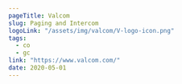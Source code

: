 ```yaml
---
pageTitle: Valcom
slug: Paging and Intercom
logoLink: "/assets/img/valcom/V-logo-icon.png"
tags:
  - co
  - gc
link: "https://www.valcom.com/"
date: 2020-05-01
---
```

